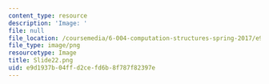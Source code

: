 ```yaml
---
content_type: resource
description: 'Image: '
file: null
file_location: /coursemedia/6-004-computation-structures-spring-2017/e9d1937b04ffd2cefd6b8f787f82397e_Slide22.png
file_type: image/png
resourcetype: Image
title: Slide22.png
uid: e9d1937b-04ff-d2ce-fd6b-8f787f82397e
---
```

